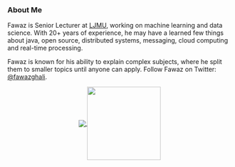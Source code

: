 ### About Me

Fawaz is Senior Lecturer at [LJMU](https://www.ljmu.ac.uk/about-us/staff-profiles/faculty-of-engineering-and-technology/school-of-computer-science-and-mathematics/fawaz-ghali), working on machine learning and data science. With 20+ years of experience, he may have a learned few things about java, open source, distributed systems, messaging, cloud computing and real-time processing.

Fawaz is known for his ability to explain complex subjects, where he split them to smaller topics until anyone can apply. Follow Fawaz on Twitter: [@fawazghali](https://twitter.com/fawazghali).



<p align="center">
  <a href="https://github.com/fghali?tab=repositories">
    <img
      align="center"
      src="https://github-readme-stats.vercel.app/api/top-langs/?username=fghali&layout=compact"
    />
  </a>
  <a href="https://github.com/fghali?tab=repositories">
    <img
      align="center"
      height="165"
      src="https://github-readme-stats.vercel.app/api?username=fghali&count_private=true&show_icons=true&custom_title=Github%20Status&hide=issues"
    />
  </a>
</p>

